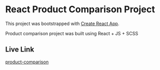 # React Product Comparison Project 

This project was bootstrapped with [Create React App](https://github.com/facebook/create-react-app).

Product comparison project was built using React + JS + SCSS

## Live Link

[product-comparison](https://product-comparison-react.netlify.app/)
